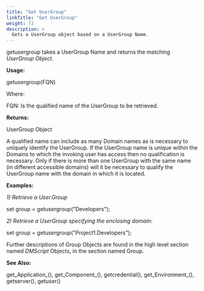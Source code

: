 ```yaml
---
title: "Get UserGroup"
linkTitle: "Get UserGroup"
weight: 72
description: >
  Gets a UserGroup object based on a UserGroup Name. 
---
```


getusergroup takes a UserGroup Name and returns the matching _UserGroup Object_.

**Usage:**

getusergroup(FQN)

Where:

FQN: Is the qualified name of the UserGroup to be retrieved.

**Returns:**

UserGroup Object

A qualified name can include as many Domain names as is necessary to uniquely identify the UserGroup. If the UserGroup name is unique within the Domains to which the invoking user has access then no qualification is necessary. Only if there is more than one UserGroup with the same name (in different accessible domains) will it be necessary to qualify the UserGroup name with the domain in which it is located.

**Examples:**

_1) Retrieve a User.Group_

set group = getusergroup("Developers");

_2) Retrieve a UserGroup specifying the enclosing domain:_

set group = getusergroup("Project1.Developers");

Further descriptions of Group Objects are found in the high level section named _DMScript_ Objects, in the section named Group.

**See Also:**

get_Application_(), get_Component_(), getcredential(), get_Environment_(), getserver(), getuser()
